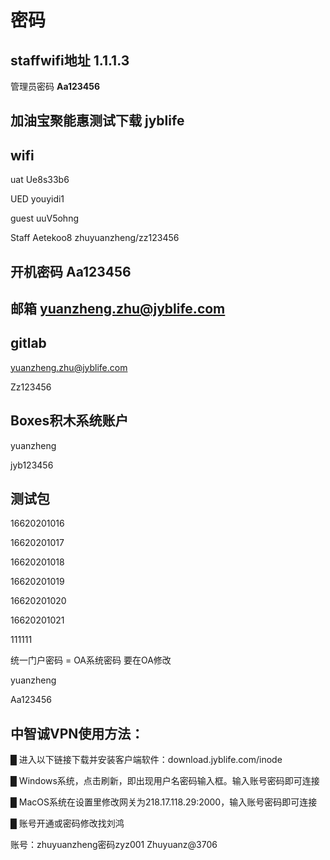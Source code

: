 # 密码

## staffwifi地址  1.1.1.3

管理员密码 **Aa123456**

## 加油宝聚能惠测试下载   jyblife

## wifi

uat Ue8s33b6

UED youyidi1

guest uuV5ohng

Staff Aetekoo8  zhuyuanzheng/zz123456



## 开机密码 Aa123456

## 邮箱 [yuanzheng.zhu@jyblife.com](mailto:yuanzheng.zhu@jyblife.com)



## gitlab

[yuanzheng.zhu@jyblife.com](mailto:yuanzheng.zhu@jyblife.com)

Zz123456



## Boxes积木系统账户

yuanzheng

jyb123456



## 测试包

16620201016

16620201017

16620201018

16620201019

16620201020

16620201021

111111



统一门户密码 = OA系统密码 要在OA修改

yuanzheng

Aa123456



## 中智诚**VPN**使用方法：

█ 进入以下链接下载并安装客户端软件：download.jyblife.com/inode

█ Windows系统，点击刷新，即出现用户名密码输入框。输入账号密码即可连接

█ MacOS系统在设置里修改网关为218.17.118.29:2000，输入账号密码即可连接

█ 账号开通或密码修改找刘鸿

账号：zhuyuanzheng密码zyz001    Zhuyuanz@3706